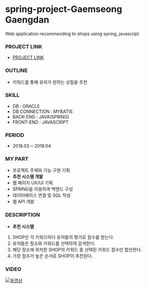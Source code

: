 # spring-project-Gaemseong Gaengdan
Web application recommending to shops using spring, javascript

### PROJECT LINK
* [PROJECT LINK](https://github.com/jeongminlee-9190/project-spring-)

### OUTLINE
* 키워드를 통해 유저가 원하는 상점을 추천

### SKILL
* DB : ORACLE
* DB CONNECTION : MYBATIS
* BACK-END : JAVA(SPRING)
* FRONT-END : JAVASCRIPT

### PERIOD
* 2018.03 ~ 2018.04

### MY PART
* 프로젝트 주제와 기능 구현 기획
* **추천 시스템 개발**
* 웹 페이지 UX/UI 기획
* SPRING을 이용하여 백엔드 구성 
* 데이터베이스 연결 및 SQL 작성
* 웹 API 개발 

### DESCRIPTION
* **추천 시스템**
1. SHOP은 각 키워드마다 유저들의 평가로 점수를 받는다. 
2. 유저들은 장소와 키워드를 선택하여 검색한다.
3. 해당 장소에 위치한 SHOP의 키워드 중 선택된 키워드 점수만 합산한다.
4. 가장 점수가 높은 순서로 SHOP이 추천된다.

### VIDEO
[![동영상](http://img.youtube.com/vi/ye1tc42hby0/0.jpg)](https://youtu.be/ye1tc42hby0/?target=_blank)

